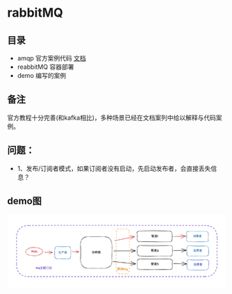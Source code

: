 # rabbitMQ

## 目录
- amqp 官方案例代码 [文档](https://www.rabbitmq.com/tutorials/tutorial-three-go.html)
- reabbitMQ 容器部署
- demo 编写的案例
## 备注
官方教程十分完善(和kafka相比)，多种场景已经在文档案列中给以解释与代码案例。

## 问题：
- 1、发布/订阅者模式，如果订阅者没有启动，先启动发布者，会直接丢失信息？

## demo图
![img.png](img.png)